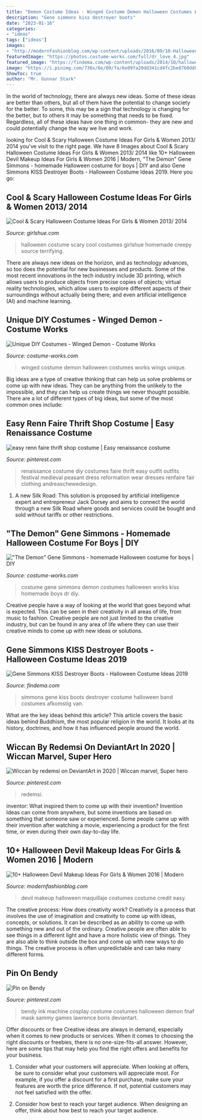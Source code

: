 ```yaml
---
title: "Demon Costume Ideas - Winged Costume Demon Halloween Costumes Works Wings Unique"
description: "Gene simmons kiss destroyer boots"
date: "2023-01-16"
categories:
- "ideas"
tags: ["ideas"]
images:
- "http://modernfashionblog.com/wp-content/uploads/2016/09/10-Halloween-Devil-Makeup-Ideas-For-Girls-Women-2016-3.jpg"
featuredImage: "https://photos.costume-works.com/full/dr_love_4.jpg"
featured_image: "https://findema.com/wp-content/uploads/2014/10/halloween_20142680.jpg"
image: "https://i.pinimg.com/736x/6e/09/fa/6e09fa20dd341cd4fc2be8760dd862c2.jpg"
ShowToc: true
author: "Mr. Gunnar Stark"
---
```



In the world of technology, there are always new ideas. Some of these ideas are better than others, but all of them have the potential to change society for the better. To some, this may be a sign that technology is changing for the better, but to others it may be something that needs to be fixed. Regardless, all of these ideas have one thing in common- they are new and could potentially change the way we live and work.

	

		
looking for Cool &amp; Scary Halloween Costume Ideas For Girls &amp; Women 2013/ 2014 you've visit to the right page. We have 8 Images about Cool &amp; Scary Halloween Costume Ideas For Girls &amp; Women 2013/ 2014 like 10+ Halloween Devil Makeup Ideas For Girls &amp; Women 2016 | Modern, &quot;The Demon&quot; Gene Simmons - homemade Halloween costume for boys | DIY and also Gene Simmons KISS Destroyer Boots - Halloween Costume Ideas 2019. Here you go:
		
    
## Cool &amp; Scary Halloween Costume Ideas For Girls &amp; Women 2013/ 2014

<img loading=lazy src="http://girlshue.com/wp-content/uploads/2013/08/Cool-Scary-Halloween-Costume-Ideas-For-Girls-Women-2013-2014-11.jpg" onerror="this.onerror=null;this.src='https://tse1.mm.bing.net/th?id=OIP.IZcf0QvlRapHm4Tt6qUnZAAAAA&amp;pid=15.1';" alt="Cool &amp; Scary Halloween Costume Ideas For Girls &amp; Women 2013/ 2014">

_Source: girlshue.com_

>halloween costume scary cool costumes girlshue homemade creepy source terrifying. 

	

There are always new ideas on the horizon, and as technology advances, so too does the potential for new businesses and products. Some of the most recent innovations in the tech industry include 3D printing, which allows users to produce objects from precise copies of objects; virtual reality technologies, which allow users to explore different aspects of their surroundings without actually being there; and even artificial intelligence (AI) and machine learning.

    
## Unique DIY Costumes - Winged Demon - Costume Works

<img loading=lazy src="https://photos.costume-works.com/full/wingeddemon.jpg" onerror="this.onerror=null;this.src='https://tse1.mm.bing.net/th?id=OIP.AbKshf6QTDGYsJOBekcPIgHaHj&amp;pid=15.1';" alt="Unique DIY Costumes - Winged Demon - Costume Works">

_Source: costume-works.com_

>winged costume demon halloween costumes works wings unique. 

	

Big ideas are a type of creative thinking that can help us solve problems or come up with new ideas. They can be anything from the unlikely to the impossible, and they can help us create things we never thought possible. There are a lot of different types of big ideas, but some of the most common ones include: 

    
## Easy Renn Faire Thrift Shop Costume | Easy Renaissance Costume

<img loading=lazy src="https://i.pinimg.com/736x/f6/f6/28/f6f6285c49f83894ccfdac17a0d9a12e--thrift-store-outfits-thrift-stores.jpg" onerror="this.onerror=null;this.src='https://tse4.mm.bing.net/th?id=OIP.46PdrxJVmzviVAwM_LYekgHaJ2&amp;pid=15.1';" alt="easy renn faire thrift shop costume | Easy renaissance costume">

_Source: pinterest.com_

>renaissance costume diy costumes faire thrift easy outfit outfits festival medieval peasant dress reformation wear dresses renfaire fair clothing andreaschewedesign. 

	

1. A new Silk Road: This solution is proposed by artificial intelligence expert and entrepreneur Jack Dorsey and aims to connect the world through a new Silk Road where goods and services could be bought and sold without tariffs or other restrictions.

    
## &quot;The Demon&quot; Gene Simmons - Homemade Halloween Costume For Boys | DIY

<img loading=lazy src="https://photos.costume-works.com/full/dr_love_4.jpg" onerror="this.onerror=null;this.src='https://tse1.mm.bing.net/th?id=OIP.wo8GYx0Yg8rntIEvLMAvXAHaNW&amp;pid=15.1';" alt="&quot;The Demon&quot; Gene Simmons - homemade Halloween costume for boys | DIY">

_Source: costume-works.com_

>costume gene simmons demon costumes halloween works kiss homemade boys dr diy. 

	

Creative people have a way of looking at the world that goes beyond what is expected. This can be seen in their creativity in all areas of life, from music to fashion. Creative people are not just limited to the creative industry, but can be found in any area of life where they can use their creative minds to come up with new ideas or solutions.

    
## Gene Simmons KISS Destroyer Boots - Halloween Costume Ideas 2019

<img loading=lazy src="https://findema.com/wp-content/uploads/2014/10/halloween_20142680.jpg" onerror="this.onerror=null;this.src='https://tse1.mm.bing.net/th?id=OIP.bjfEwB1I5m7TUDYJmI7xXAHaKl&amp;pid=15.1';" alt="Gene Simmons KISS Destroyer Boots - Halloween Costume Ideas 2019">

_Source: findema.com_

>simmons gene kiss boots destroyer costume halloween band costumes afkomstig van. 

	

What are the key ideas behind this article?
This article covers the basic ideas behind Buddhism, the most popular religion in the world. It looks at its history, doctrines, and how it has influenced people around the world.

    
## Wiccan By Redemsi On DeviantArt In 2020 | Wiccan Marvel, Super Hero

<img loading=lazy src="https://i.pinimg.com/736x/6e/09/fa/6e09fa20dd341cd4fc2be8760dd862c2.jpg" onerror="this.onerror=null;this.src='https://tse1.mm.bing.net/th?id=OIP.cOhVHDXrOJ5hldeb9IOXiQHaKL&amp;pid=15.1';" alt="Wiccan by redemsi on DeviantArt in 2020 | Wiccan marvel, Super hero">

_Source: pinterest.com_

>redemsi. 

	

inventor: What inspired them to come up with their invention?
Invention Ideas can come from anywhere, but some inventions are based on something that someone saw or experienced. Some people came up with their invention after watching a movie, experiencing a product for the first time, or even during their own day-to-day life.

    
## 10+ Halloween Devil Makeup Ideas For Girls &amp; Women 2016 | Modern

<img loading=lazy src="http://modernfashionblog.com/wp-content/uploads/2016/09/10-Halloween-Devil-Makeup-Ideas-For-Girls-Women-2016-3.jpg" onerror="this.onerror=null;this.src='https://tse3.mm.bing.net/th?id=OIP.r_URp-2l2DncyQpqDyX6aQAAAA&amp;pid=15.1';" alt="10+ Halloween Devil Makeup Ideas For Girls &amp; Women 2016 | Modern">

_Source: modernfashionblog.com_

>devil makeup halloween maquillaje costumes costume credit easy. 

	

The creative process: How does creativity work?
Creativity is a process that involves the use of imagination and creativity to come up with ideas, concepts, or solutions. It can be described as an ability to come up with something new and out of the ordinary. Creative people are often able to see things in a different light and have a more holistic view of things. They are also able to think outside the box and come up with new ways to do things. The creative process is often unpredictable and can take many different forms.

    
## Pin On Bendy

<img loading=lazy src="https://i.pinimg.com/736x/e8/f8/18/e8f818af5a730d08dd6a849364b4d80e.jpg" onerror="this.onerror=null;this.src='https://tse3.mm.bing.net/th?id=OIP.B3s-9tQS10ZKHBcWzAhcZQHaJ5&amp;pid=15.1';" alt="Pin on Bendy">

_Source: pinterest.com_

>bendy ink machine cosplay costume costumes halloween demon fnaf mask sammy games lawrence boris deviantart. 

	

Offer discounts or free
Creative ideas are always in demand, especially when it comes to new products or services. When it comes to choosing the right discounts or freebies, there is no one-size-fits-all answer. However, here are some tips that may help you find the right offers and benefits for your business.
1) Consider what your customers will appreciate. When looking at offers, be sure to consider what your customers will appreciate most. For example, if you offer a discount for a first purchase, make sure your features are worth the price difference. If not, potential customers may not feel satisfied with the offer.

2) Consider how best to reach your target audience. When designing an offer, think about how best to reach your target audience.

